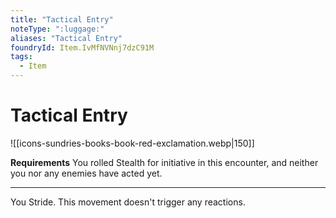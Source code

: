 ```yaml
---
title: "Tactical Entry"
noteType: ":luggage:"
aliases: "Tactical Entry"
foundryId: Item.IvMfNVNnj7dzC91M
tags:
  - Item
---
```


# Tactical Entry
![[icons-sundries-books-book-red-exclamation.webp|150]]

**Requirements** You rolled Stealth for initiative in this encounter, and neither you nor any enemies have acted yet.

* * *

You Stride. This movement doesn't trigger any reactions.
